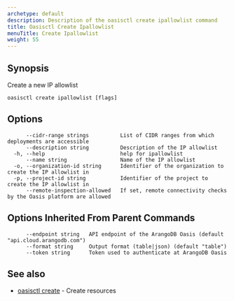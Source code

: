 ```yaml
---
archetype: default
description: Description of the oasisctl create ipallowlist command
title: Oasisctl Create Ipallowlist
menuTitle: Create Ipallowlist
weight: 55
---
```

## Synopsis
Create a new IP allowlist

```
oasisctl create ipallowlist [flags]
```

## Options
```
      --cidr-range strings          List of CIDR ranges from which deployments are accessible
      --description string          Description of the IP allowlist
  -h, --help                        help for ipallowlist
      --name string                 Name of the IP allowlist
  -o, --organization-id string      Identifier of the organization to create the IP allowlist in
  -p, --project-id string           Identifier of the project to create the IP allowlist in
      --remote-inspection-allowed   If set, remote connectivity checks by the Oasis platform are allowed
```

## Options Inherited From Parent Commands
```
      --endpoint string   API endpoint of the ArangoDB Oasis (default "api.cloud.arangodb.com")
      --format string     Output format (table|json) (default "table")
      --token string      Token used to authenticate at ArangoDB Oasis
```

## See also
* [oasisctl create](_index.md)	 - Create resources

